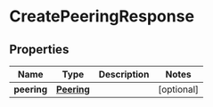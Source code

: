
# CreatePeeringResponse

## Properties
Name | Type | Description | Notes
------------ | ------------- | ------------- | -------------
**peering** | [**Peering**](Peering.md) |  |  [optional]



